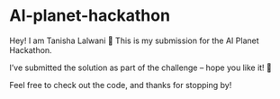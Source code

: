 # AI-planet-hackathon
Hey! I am Tanisha Lalwani 👋
This is my submission for the AI Planet Hackathon.

I’ve submitted the solution as part of the challenge – hope you like it! 🚀

Feel free to check out the code, and thanks for stopping by!
